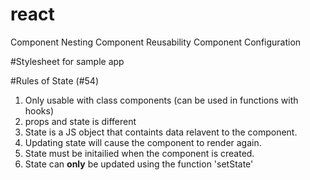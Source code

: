 # react

Component Nesting 
Component Reusability
Component Configuration

#Stylesheet for sample app
<link
  rel="stylesheet"
  href="https://cdnjs.cloudflare.com/ajax/libs/semantic-ui/2.4.1/semantic.min.css"
/>

#Rules of State (#54)
1. Only usable with class components (can be used in functions with hooks)
2. props and state is different
3. State is a JS object that containts data relavent to the component.
4. Updating state will cause the component to render again.
5. State must be initailied when the component is created.
6. State can **only** be updated using the function 'setState'